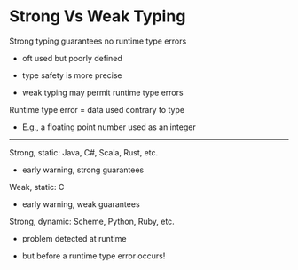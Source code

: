 # Strong Vs Weak Typing

Strong typing guarantees no runtime type errors

- oft used but poorly defined

- type safety is more precise

- weak typing may permit runtime type errors

Runtime type error = data used contrary to type

- E.g., a floating point number used as an integer

***

Strong, static: Java, C#, Scala, Rust, etc.

- early warning, strong guarantees

Weak, static: C

- early warning, weak guarantees

Strong, dynamic: Scheme, Python, Ruby, etc.

- problem detected at runtime

- but before a runtime type error occurs!

